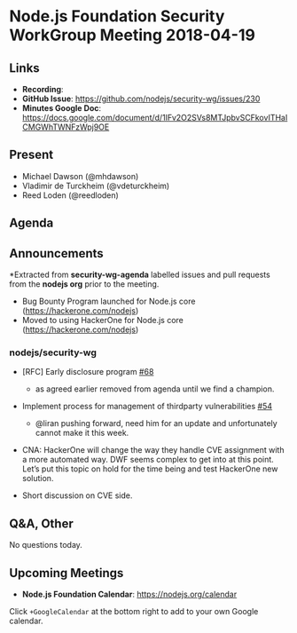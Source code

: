 # Node.js Foundation Security WorkGroup Meeting 2018-04-19

## Links

* **Recording**:  
* **GitHub Issue**: https://github.com/nodejs/security-wg/issues/230
* **Minutes Google Doc**: https://docs.google.com/document/d/1IFv2O2SVs8MTJpbvSCFkovITHaICMGWhTWNFzWpj9OE

## Present

* Michael Dawson (@mhdawson)
* Vladimir de Turckheim (@vdeturckheim)
* Reed Loden (@reedloden)

## Agenda

## Announcements
 
*Extracted from **security-wg-agenda** labelled issues and pull requests from the **nodejs org** prior to the meeting.

* Bug Bounty Program launched for Node.js core (https://hackerone.com/nodejs)
* Moved to using HackerOne for Node.js core (https://hackerone.com/nodejs)

### nodejs/security-wg

* \[RFC\] Early disclosure program  [#68](https://github.com/nodejs/security-wg/issues/68)
  * as agreed earlier removed from agenda until we find a champion.

* Implement process for management of thirdparty vulnerabilities [#54](https://github.com/nodejs/security-wg/issues/54)
  * @liran pushing forward, need him for an update and unfortunately cannot make it this week.

* CNA:
HackerOne will change the way they handle CVE assignment with a more automated way.
DWF seems complex to get into at this point. 
Let’s put this topic on hold for the time being and test HackerOne new solution.

* Short discussion on CVE side.

## Q&A, Other
No questions today.

## Upcoming Meetings

* **Node.js Foundation Calendar**: https://nodejs.org/calendar

Click `+GoogleCalendar` at the bottom right to add to your own Google calendar.


